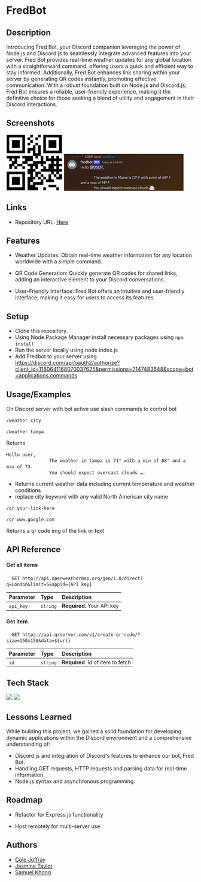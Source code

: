 
# FredBot


## Description

Introducing Fred Bot, your Discord companion leveraging the power of Node.js and Discord.js to seamlessly integrate advanced features into your server. 
Fred Bot provides real-time weather updates for any global location with a straightforward command, offering users a quick and efficient way to stay informed. Additionally, Fred Bot enhances link sharing within your server by generating QR codes instantly, promoting effective communication. With a robust foundation built on Node.js and Discord.js, Fred Bot ensures a reliable, user-friendly experience, making it the definitive choice for those seeking a blend of utility and engagement in their Discord interactions. 


## Screenshots

![Sample QR](example.png)
![Weather Response](weather.png)



## Links

- Repository URL: [Here](https://github.com/colejoffray/fredbot)
<!---
- Live Site URL: [Here](url)
--->


## Features
+ Weather Updates: Obtain real-time weather information for any location worldwide with a simple command.

+ QR Code Generation: Quickly generate QR codes for shared links, adding an interactive element to your Discord conversations.

+ User-Friendly Interface: Fred Bot offers an intuitive and user-friendly interface, making it easy for users to access its features.

## Setup
+ Clone this repository.
+ Using Node Package Manager install necessary packages using ```npm install```
+ Run the server locally using node index.js
+ Add Fredbot to your server using https://discord.com/api/oauth2/authorize?client_id=1180641168070037625&permissions=2147483648&scope=bot+applications.commands




## Usage/Examples

On Discord server with bot active use slash commands to control bot

```text
/weather city
```
```text
/weather tampa 
```
Returns
```text
Hello user,
                The weather in tampa is 71° with a min of 68° and a max of 73. 
                You should expect overcast clouds ☁️.
```
* Returns current weather data including current temperature and weather conditions
* replace city keyword with any valid North American city name

```text
/qr your-link-here
```
```
/qr www.google.com
```
Returns a qr code img of the link or text

## API Reference

#### Get all items

```http
  GET http://api.openweathermap.org/geo/1.0/direct?q=London&limit=5&appid={API key}
```

| Parameter | Type     | Description                |
| :-------- | :------- | :------------------------- |
| `api_key` | `string` | **Required**. Your API key |

#### Get item

```http
  GET https://api.qrserver.com/v1/create-qr-code/?size=150x150&data=${url}
```

| Parameter | Type     | Description                       |
| :-------- | :------- | :-------------------------------- |
| `id`      | `string` | **Required**. Id of item to fetch |



## Tech Stack

<img src="https://img.shields.io/badge/JavaScript-323330?style=for-the-badge&logo=javascript&logoColor=F7DF1E" />
<img src="https://img.shields.io/badge/Node%20js-339933?style=for-the-badge&logo=nodedotjs&logoColor=white" />

## Lessons Learned

While building this project, we gained a solid foundation for developing dynamic applications within the Discord environment and a comprehensive understanding of:

  - Discord.js and integration of Discord's features to enhance our bot, Fred Bot.
  - Handling GET requests,  HTTP requests and parsing data for real-time information.
  - Node.js syntax and asynchronous programming. 



## Roadmap

- Refactor for Express.js functionality

- Host remotely for multi-server use


## Authors

- [Cole Joffray](https://github.com/colejoffray)
- [Jasmine Taylor](https://github.com/codewithjazzy)
- [Samuel Khong](https://github.com/samuelkhong)

